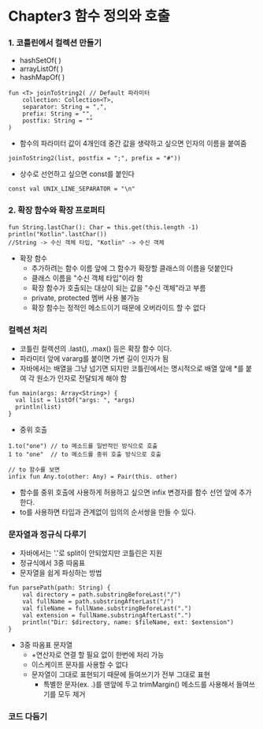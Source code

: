 Chapter3 함수 정의와 호출
=================
### 1. 코틀린에서 컬렉션 만들기
- hashSetOf( )
- arrayListOf( )
- hashMapOf( )

```
fun <T> joinToString2( // Default 파라미터
    collection: Collection<T>,
    separator: String = ",",
    prefix: String = "",
    postfix: String = ""
) 
```

- 함수의 파라미터 값이 4개인데 중간 값을 생략하고 싶으면 인자의 이름을 붙여줌
```
joinToString2(list, postfix = ";", prefix = "#"))
```
- 상수로 선언하고 싶으면 const를 붙인다
```
const val UNIX_LINE_SEPARATOR = "\n"
```

### 2. 확장 함수와 확장 프로퍼티
```
fun String.lastChar(): Char = this.get(this.length -1)
println("Kotlin".lastChar())
//String -> 수신 객체 타입, "Kotlin" -> 수신 객체
```
- 확장 함수
    - 추가하려는 함수 이름 앞에 그 함수가 확장할 클래스의 이름을 덧붙인다
    - 클래스 이름을 "수신 객체 타입"이라 함
    - 확장 함수가 호출되는 대상이 되는 값을 "수신 객체"라고 부름
    - private, protected 멤버 사용 불가능
    - 확장 함수는 정적인 메소드이기 때문에 오버라이드 할 수 없다

### 컬렉션 처리
- 코틀린 컬렉션의 .last(), .max() 등은 확장 함수 이다.
- 파라미터 앞에 vararg를 붙이면 가변 길이 인자가 됨
- 자바에서는 배열을 그냥 넘기면 되지만 코틀린에서는 명시적으로 배열 앞에 *를 붙여 각 원소가 인자로 전달되게 해야 함
```
fun main(args: Array<String>) {
  val list = listOf("args: ", *args)
  println(list)
}
```
- 중위 호출
```
1.to("one") // to 메소드를 일반적인 방식으로 호출
1 to "one"  // to 메소드를 중위 호출 방식으로 호출

// to 함수를 보면
infix fun Any.to(other: Any) = Pair(this. other)
```
  - 함수를 중위 호출에 사용하게 허용하고 싶으면 infix 변경자를 함수 선언 앞에 추가한다.
  - to를 사용하면 타입과 관계없이 임의의 순서쌍을 만들 수 있다.

### 문자열과 정규식 다루기
- 자바에서는 '.'로 split이 안되었지만 코틀린은 지원
- 정규식에서 3중 따움표 
- 문자열을 쉽게 파싱하는 방법
```
fun parsePath(path: String) {
    val directory = path.substringBeforeLast("/")
    val fullName = path.substringAfterLast("/")
    val fileName = fullName.substringBeforeLast(".")
    val extension = fullName.substringAfterLast(".")
    println("Dir: $directory, name: $fileName, ext: $extension")
}
```

- 3중 따옴표 문자열
  - +연산자로 연결 할 필요 없이 한번에 처리 가능
  - 이스케이프 문자를 사용할 수 없다
  - 문자열이 그대로 표현되기 때문에 들여쓰기가 전부 그대로 표현
    - 특별한 문자(ex. .)를 맨앞에 두고 trimMargin() 메소드를 사용해서 들여쓰기를 모두 제거
  

### 코드 다듬기




  